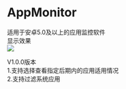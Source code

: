 # AppMonitor
适用于安卓5.0及以上的应用监控软件  
显示效果  
![](https://i.loli.net/2020/05/27/dcf1J9Va76uAUyG.png)  

V1.0.0版本  
1.支持选择查看指定后期内的应用适用情况  
2.支持过滤系统应用
